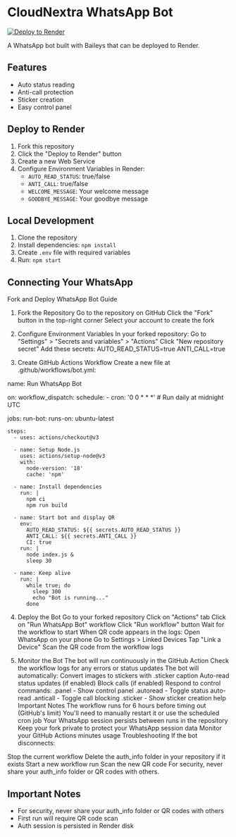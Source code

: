 # CloudNextra WhatsApp Bot

[![Deploy to Render](https://render.com/images/deploy-to-render-button.svg)](https://render.com/deploy)

A WhatsApp bot built with Baileys that can be deployed to Render.

## Features
- Auto status reading
- Anti-call protection
- Sticker creation
- Easy control panel

## Deploy to Render
1. Fork this repository
2. Click the "Deploy to Render" button
3. Create a new Web Service
4. Configure Environment Variables in Render:
   - `AUTO_READ_STATUS`: true/false
   - `ANTI_CALL`: true/false
   - `WELCOME_MESSAGE`: Your welcome message
   - `GOODBYE_MESSAGE`: Your goodbye message

## Local Development
1. Clone the repository
2. Install dependencies: `npm install`
3. Create `.env` file with required variables
4. Run: `npm start`

## Connecting Your WhatsApp
Fork and Deploy WhatsApp Bot Guide
1. Fork the Repository
Go to the repository on GitHub
Click the "Fork" button in the top-right corner
Select your account to create the fork

2. Configure Environment Variables
In your forked repository:
Go to "Settings" > "Secrets and variables" > "Actions"
Click "New repository secret"
Add these secrets:
AUTO_READ_STATUS=true
ANTI_CALL=true

3. Create GitHub Actions Workflow
Create a new file at .github/workflows/bot.yml:

name: Run WhatsApp Bot

on:
  workflow_dispatch:
  schedule:
    - cron: '0 0 * * *'  # Run daily at midnight UTC

jobs:
  run-bot:
    runs-on: ubuntu-latest
    
    steps:
      - uses: actions/checkout@v3
      
      - name: Setup Node.js
        uses: actions/setup-node@v3
        with:
          node-version: '18'
          cache: 'npm'
          
      - name: Install dependencies
        run: |
          npm ci
          npm run build
          
      - name: Start bot and display QR
        env:
          AUTO_READ_STATUS: ${{ secrets.AUTO_READ_STATUS }}
          ANTI_CALL: ${{ secrets.ANTI_CALL }}
          CI: true
        run: |
          node index.js &
          sleep 30
          
      - name: Keep alive
        run: |
          while true; do
            sleep 300
            echo "Bot is running..."
          done

4. Deploy the Bot
Go to your forked repository
Click on "Actions" tab
Click on "Run WhatsApp Bot" workflow
Click "Run workflow" button
Wait for the workflow to start
When QR code appears in the logs:
Open WhatsApp on your phone
Go to Settings > Linked Devices
Tap "Link a Device"
Scan the QR code from the workflow logs

5. Monitor the Bot
The bot will run continuously in the GitHub Action
Check the workflow logs for any errors or status updates
The bot will automatically:
Convert images to stickers with .sticker caption
Auto-read status updates (if enabled)
Block calls (if enabled)
Respond to control commands:
.panel - Show control panel
.autoread - Toggle status auto-read
.anticall - Toggle call blocking
.sticker - Show sticker creation help
Important Notes
The workflow runs for 6 hours before timing out (GitHub's limit)
You'll need to manually restart it or use the scheduled cron job
Your WhatsApp session persists between runs in the repository
Keep your fork private to protect your WhatsApp session data
Monitor your GitHub Actions minutes usage
Troubleshooting
If the bot disconnects:

Stop the current workflow
Delete the auth_info folder in your repository if it exists
Start a new workflow run
Scan the new QR code
For security, never share your auth_info folder or QR codes with others.

## Important Notes
- For security, never share your auth_info folder or QR codes with others
- First run will require QR code scan
- Auth session is persisted in Render disk